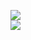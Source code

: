 [![](https://img.shields.io/badge/Made%20With-Github%20Spray-lightgrey.svg?style=for-the-badge&logo=github)](https://github.com/Annihil/github-spray#27439)  
[![](https://i.imgur.com/2DrTn0Z.gif)](https://github.com/Annihil/github-spray)